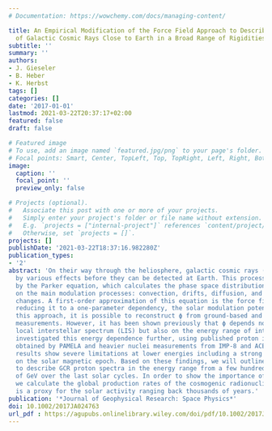 ```yaml
---
# Documentation: https://wowchemy.com/docs/managing-content/

title: An Empirical Modification of the Force Field Approach to Describe the Modulation
  of Galactic Cosmic Rays Close to Earth in a Broad Range of Rigidities
subtitle: ''
summary: ''
authors:
- J. Gieseler
- B. Heber
- K. Herbst
tags: []
categories: []
date: '2017-01-01'
lastmod: 2021-03-22T20:37:17+02:00
featured: false
draft: false

# Featured image
# To use, add an image named `featured.jpg/png` to your page's folder.
# Focal points: Smart, Center, TopLeft, Top, TopRight, Left, Right, BottomLeft, Bottom, BottomRight.
image:
  caption: ''
  focal_point: ''
  preview_only: false

# Projects (optional).
#   Associate this post with one or more of your projects.
#   Simply enter your project's folder or file name without extension.
#   E.g. `projects = ["internal-project"]` references `content/project/deep-learning/index.md`.
#   Otherwise, set `projects = []`.
projects: []
publishDate: '2021-03-22T18:37:16.982280Z'
publication_types:
- '2'
abstract: 'On their way through the heliosphere, galactic cosmic rays (GCRs) are modulated
  by various effects before they can be detected at Earth. This process can be described
  by the Parker equation, which calculates the phase space distribution of GCRs depending
  on the main modulation processes: convection, drifts, diffusion, and adiabatic energy
  changes. A first-order approximation of this equation is the force field approach,
  reducing it to a one-parameter dependency, the solar modulation potential ϕ. Utilizing
  this approach, it is possible to reconstruct ϕ from ground-based and spacecraft
  measurements. However, it has been shown previously that ϕ depends not only on the
  local interstellar spectrum (LIS) but also on the energy range of interest. We have
  investigated this energy dependence further, using published proton intensity spectra
  obtained by PAMELA and heavier nuclei measurements from IMP-8 and ACE/CRIS. Our
  results show severe limitations at lower energies including a strong dependence
  on the solar magnetic epoch. Based on these findings, we will outline a new tool
  to describe GCR proton spectra in the energy range from a few hundred MeV to tens
  of GeV over the last solar cycles. In order to show the importance of our modification,
  we calculate the global production rates of the cosmogenic radionuclide 10 Be which
  is a proxy for the solar activity ranging back thousands of years.'
publication: '*Journal of Geophysical Research: Space Physics*'
doi: 10.1002/2017JA024763
url_pdf : https://agupubs.onlinelibrary.wiley.com/doi/pdf/10.1002/2017JA024763
---
```

